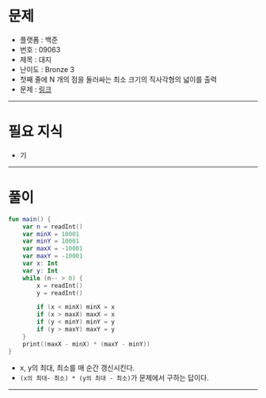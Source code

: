 # 문제
- 플랫폼 : 백준
- 번호 : 09063
- 제목 : 대지
- 난이도 : Bronze 3
- 첫째 줄에 N 개의 점을 둘러싸는 최소 크기의 직사각형의 넓이를 출력
- 문제 : <a href="https://www.acmicpc.net/problem/9063" target="_blank">링크</a>

---

# 필요 지식
- 기

---

# 풀이
```kotlin
fun main() {
    var n = readInt()
    var minX = 10001
    var minY = 10001
    var maxX = -10001
    var maxY = -10001
    var x: Int
    var y: Int
    while (n-- > 0) {
        x = readInt()
        y = readInt()

        if (x < minX) minX = x
        if (x > maxX) maxX = x
        if (y < minY) minY = y
        if (y > maxY) maxY = y
    }
    print((maxX - minX) * (maxY - minY))
}
```
- x, y의 최대, 최소를 매 순간 갱신시킨다.
- `(x의 최대- 최소) * (y의 최대 - 최소)`가 문제에서 구하는 답이다.

---
